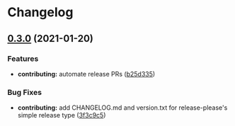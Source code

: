 # Changelog

## [0.3.0](https://www.github.com/jeremyBanks/gaming/compare/0.2.1...v0.3.0) (2021-01-20)


### Features

* **contributing:** automate release PRs ([b25d335](https://www.github.com/jeremyBanks/gaming/commit/b25d335022c7fb81e35a9a5207c7e9d3b100a340))


### Bug Fixes

* **contributing:** add CHANGELOG.md and version.txt for release-please's simple release type ([3f3c9c5](https://www.github.com/jeremyBanks/gaming/commit/3f3c9c5209402dc46b22370f5d07f0d7dfe579a0))
